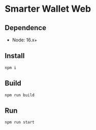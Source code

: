 # Smarter Wallet Web

## Dependence

- Node: 16.x+

## Install

```shell
npm i
```

## Build

```shell
npm run build
```

## Run

```shell
npm run start
```
